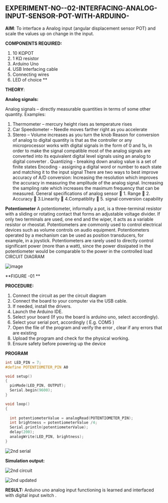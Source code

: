 ## EXPERIMENT-NO--02-INTERFACING-ANALOG-INPUT-SENSOR-POT-WITH-ARDUINO-




**AIM**:  To interface a Analog  input (angular displacement sensor POT) and scale the values up on change in the input.


**COMPONENTS REQUIRED:**
1.	10 KΩPOT
2.	1 KΩ resistor 
3.	Arduino Uno 
4.	USB Interfacing cable 
5.	Connecting wires 
6.	LED of choice 
**


**THEORY**: 

**Analog signals:**

Analog signals – directly measurable quantities in terms of some other quantity.
Examples:
1. Thermometer – mercury height rises as temperature rises
2. Car Speedometer – Needle moves farther right as you accelerate
3. Stereo – Volume increases as you turn the knob
Reason for conversion of analog to digital quantity is that as the controller or any microprocessor works with digital signals in the form of 0 and 1s, in order to make the signal compatible  most of the analog signals are converted into its equivalent digital level signals using an analog to digital converter .
Quantizing - breaking down analog value is a set of finite states
Encoding - assigning a digital word or number to each state and matching it to the input signal
 There are two ways to best improve accuracy of A/D conversion:
Increasing the resolution which improves the accuracy in measuring the amplitude of the analog signal.
Increasing the sampling rate which increases the maximum frequency that can be measured.
General specifications of analog sensor
	1. Range
	2. Accuracy
	3.Linearity
	4.Compatiblity
	5. signal conversion capability

**Potentiometer**
A potentiometer, informally a pot, is a three-terminal resistor with a sliding or rotating contact that forms an adjustable voltage divider. If only two terminals are used, one end and the wiper, it acts as a variable resistor or rheostat.
Potentiometers are commonly used to control electrical devices such as volume controls on audio equipment. Potentiometers operated by a mechanism can be used as position transducers, for example, in a joystick. Potentiometers are rarely used to directly control significant power (more than a watt), since the power dissipated in the potentiometer would be comparable to the power in the controlled load
CIRCUIT DIAGRAM





![image](https://user-images.githubusercontent.com/36288975/163530788-eec3cdc3-95e8-4d2d-8349-6d0ea4c9439c.png)

**FIGURE -01
**

**PROCEDURE:**

1.	Connect the circuit as per the circuit diagram 
2.	Connect the board to your computer via the USB cable.
3.	If needed, install the drivers.
4.	Launch the Arduino IDE.
5.	Select your board (If you the board is arduino uno, select accordingly).
6.	Select your serial port, accordingly ( E.g. COM5 )
7.	Open the file of the program  and verify the error , clear if any errors that are existing 
8.	Upload the program and check for the physical working. 
9.	Ensure safety before powering up the device 



**PROGRAM** 
 
```ino
int LED_PIN = 7;
#define POTENTIOMETER_PIN A0

void setup()
{
  pinMode(LED_PIN, OUTPUT);
  Serial.begin(9600);
}

void loop()
{
  
  int potentiometerValue = analogRead(POTENTIOMETER_PIN);
  int brightness = potentiometerValue /4;
  Serial.println(potentiometerValue);
  delay(200);
  analogWrite(LED_PIN, brightness);
}

```




![2nd serial](https://github.com/nagaraj6618/EXPERIMENT-NO--02-INTERFACING-ANALOG-INPUT-SENSOR-POT-WITH-ARDUINO-/assets/127173574/882f7a30-95b0-471e-bc78-64e507faa7af)




**Simulation output:** 

![2nd circuit](https://github.com/nagaraj6618/EXPERIMENT-NO--02-INTERFACING-ANALOG-INPUT-SENSOR-POT-WITH-ARDUINO-/assets/127173574/75ca3f34-954f-450a-ba69-6c0941bee746)

![2nd updated](https://github.com/nagaraj6618/EXPERIMENT-NO--02-INTERFACING-ANALOG-INPUT-SENSOR-POT-WITH-ARDUINO-/assets/127173574/6efa537d-db87-44cf-aed7-503baad32534)





**RESULT:** Arduino uno analog input functioning is learned and interfaced with digital input switch .
